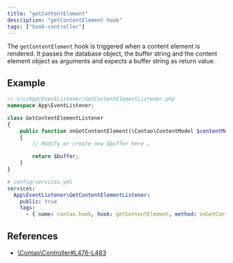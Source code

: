 ```yaml
---
title: "getContentElement"
description: "getContentElement hook"
tags: ["hook-controller"]
---
```


The `getContentElement` hook is triggered when a content element is rendered. 
It passes the database object, the buffer string and the content element object
as arguments and expects a buffer string as return value.

## Example

```php
// src/App/EventListener/GetContentElementListener.php
namespace App\EventListener;

class GetContentElementListener
{
    public function onGetContentElement(\Contao\ContentModel $contentModel, string $buffer, \Contao\ContentElement $contentElement): string
    {
        // Modify or create new $buffer here …

        return $buffer;
    }
}
```

```yml
# config/services.yml
services:
  App\EventListener\GetContentElementListener:
    public: true
    tags:
      - { name: contao.hook, hook: getContentElement, method: onGetContentElement }
```

## References

* [\Contao\Controller#L476-L483](https://github.com/contao/contao/blob/4.7.6/core-bundle/src/Resources/contao/library/Contao/Controller.php#L476-L483)
